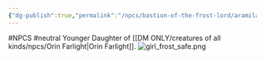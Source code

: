 ```yaml
---
{"dg-publish":true,"permalink":"/npcs/bastion-of-the-frost-lord/aramila-farlight/"}
---
```


#NPCS #neutral
Younger Daughter of [[DM ONLY/creatures of all kinds/npcs/Orin Farlight\|Orin Farlight]].
![girl_frost_safe.png](/img/user/npcs/images/girl_frost_safe.png)